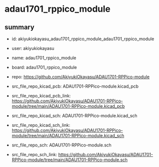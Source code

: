 # adau1701_rppico_module
 
## summary 
* id: akiyukiokayasu_adau1701_rppico_module_adau1701_rppico_module
* user: akiyukiokayasu
* name: adau1701_rppico_module
* board: adau1701_rppico_module
* repo: https://github.com/AkiyukiOkayasu/ADAU1701-RPPico-module
* src_file_repo_kicad_pcb: ADAU1701-RPPico-module.kicad_pcb
* src_file_repo_kicad_pcb_link: https://github.com/AkiyukiOkayasu/ADAU1701-RPPico-module/tree/main/ADAU1701-RPPico-module.kicad_pcb
* src_file_repo_kicad_sch: ADAU1701-RPPico-module.kicad_sch
* src_file_repo_kicad_sch_link: https://github.com/AkiyukiOkayasu/ADAU1701-RPPico-module/tree/main/ADAU1701-RPPico-module.kicad_sch

* src_file_repo_sch: ADAU1701-RPPico-module.sch
* src_file_repo_sch_link: https://github.com/AkiyukiOkayasu/ADAU1701-RPPico-module/tree/main/ADAU1701-RPPico-module.sch






